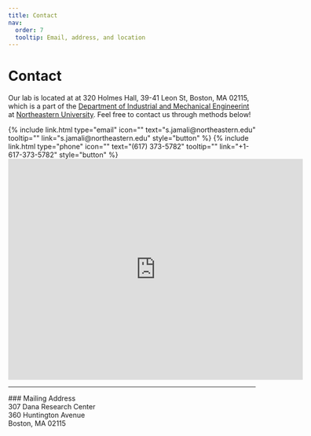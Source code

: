 ```yaml
---
title: Contact
nav:
  order: 7
  tooltip: Email, address, and location
---
```


# <i class="fas fa-envelope"></i>Contact

Our lab is located at at 320 Holmes Hall, 39-41 Leon St, Boston, MA 02115, which is a part of the [Department of Industrial and Mechanical Engineerint](https://mie.northeastern.edu/) at [Northeastern University](https://www.northeastern.edu/). Feel free to contact us through methods below!


<div class="center">
  {% include link.html type="email" icon="" text="s.jamali@northeastern.edu" tooltip="" link="s.jamali@northeastern.edu" style="button" %}
  {% include link.html type="phone" icon="" text="(617) 373-5782" tooltip="" link="+1-617-373-5782" style="button" %}
</div>

<iframe src="https://www.google.com/maps/embed?pb=!1m14!1m8!1m3!1d11796.7889016225!2d-71.0888045!3d42.3383183!3m2!1i1024!2i768!4f13.1!3m3!1m2!1s0x89e37b0352a3a557%3A0x975048d4de23c0f1!2sSnell%20Engineering%20Center!5e0!3m2!1sen!2sus!4v1707423898392!5m2!1sen!2sus" width="600" height="450" style="border:0;" allowfullscreen="" loading="lazy" referrerpolicy="no-referrer-when-downgrade"></iframe>

<hr>
### <i class="fas fa-mail-bulk"></i>Mailing Address

<div style="text-align: left;">
307 Dana Research Center<br>
360 Huntington Avenue<br>
Boston, MA 02115
</div>

<!-- <iframe width="560" height="315" src="https://www.youtube.com/embed/slaH45F37-k" title="YouTube video player" frameborder="0" allow="accelerometer; autoplay; clipboard-write; encrypted-media; gyroscope; picture-in-picture" allowfullscreen></iframe> -->


<!-- Lab logos and were designed by [Julia Saltzman](https://quantmarineecolab.github.io/members/julia-saltzman.html). -->


